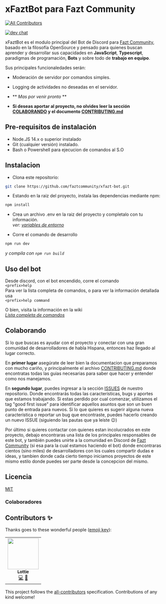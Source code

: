 # xFaztBot para Fazt Community
<!-- ALL-CONTRIBUTORS-BADGE:START - Do not remove or modify this section -->
[![All Contributors](https://img.shields.io/badge/all_contributors-1-orange.svg?style=flat-square)](#contributors-)
<!-- ALL-CONTRIBUTORS-BADGE:END -->
[![dev chat](https://discordapp.com/api/guilds/466723723853037589/widget.png?style=shield)](https://discord.gg/mFUY4sT)

xFaztBot es el modulo principal del Bot de Discord para [Fazt Community](https://github.com/faztcommunity), basado en la filosofía OpenSource y pensado para quienes buscan aprender y desarrollar sus capacidades en **JavaScript**, **Typescript**, paradigmas de programación, **Bots** y sobre todo de **trabajo en equipo**.

Sus principales funcionaledades serán:
- Moderación de servidor por comandos simples.
- Logging de actividades no deseadas en el servidor.
- ** *Mas por venir pronto* **

- **Si deseas aportar al proyecto, no olvides leer la sección [COLABORANDO](#colaborando) y el documento [CONTRIBUTING.md](./CONTRIBUTING.md)**

## Pre-requisitos de instalación

- Node.JS 14.x o superior instalado
- Git (cualquier versión) instalado.
- Bash o Powershell para ejecucion de comandos al S.O

## Instalacion

- Clona este repositorio:

```bash
git clone https://github.com/faztcommunity/xfazt-bot.git
```
- Estando en la raiz del proyecto, instala las dependencias mediante npm:

```bash
npm install
```
- Crea un archivo .env en la raiz del proyecto y completalo con tu información.<br>
*ver: [variables de entorno](https://github.com/faztcommunity/xfazt-bot/blob/main/CONTRIBUTING.md#variables-de-entorno)*

* Corre el comando de desarrollo
```bash
npm run dev
```
*y compila con `npm run build`*

## Uso del bot
Desde discord, con el bot encendido, corre el comando <br>
`<prefix>help`<br>
Para ver la lista completa de comandos, o para ver la información detallada usa <br>
`<prefix>help command`

O bien, visita la información en la wiki<br>
*[Lista completa de comandos](#)*

## Colaborando
Si lo que buscas es ayudar con el proyecto y conectar con una gran comunidad de desarrolladores de habla Hispana, entonces haz llegado al lugar correcto.

En **primer lugar** asegúrate de leer bien la documentacion que preparamos con mucho cariño, y principalmente el archivo [CONTRIBUTING.md](./CONTRIBUTING.md) donde encontratas todas las guias necesarias para saber que hacer y entender como nos manejamos.

En **segundo lugar**, puedes ingresar a la sección [ISSUES](https://github.com/faztcommunity/xfazt-bot/issues) de nuestro repositorio. Donde encontrarás todas las características, bugs y aportes que estamos trabajando. Si estas perdido por cual comenzar, utilizamos el tag "good first issue" para identificar aquellos asuntos que son un buen punto de entrada para nuevos. Si lo que quieres es sugerir alguna nueva característica o reportar un bug que encontraste, puedes hacerlo creando un nuevo ISSUE (siguiendo las pautas que ya leíste :wink:)

Por último si quieres contactar con quienes estan incolucrados en este proyecto, debajo encontraras una lista de los principales responsables de este bot, y también puedes unirte a la comunidad en Discord de [Fazt Community](https://discord.gg/mFUY4sT) (si esa para la cual estamos haciendo el bot) donde encontraras cientos (sino miles) de desarrolladores con los cuales compartir dudas e ideas, y tambien donde cada cierto tiempo iniciamos proyectos de este mismo estilo donde puedes ser parte desde la concepcion del mismo.

## Licencia
[MIT](./LICENSE)

### Colaboradores


## Contributors ✨

Thanks goes to these wonderful people ([emoji key](https://allcontributors.org/docs/en/emoji-key)):

<!-- ALL-CONTRIBUTORS-LIST:START - Do not remove or modify this section -->
<!-- prettier-ignore-start -->
<!-- markdownlint-disable -->
<table>
  <tr>
    <td align="center"><a href="https://enzodiaz.dev"><img src="https://avatars3.githubusercontent.com/u/37701477?v=4" width="100px;" alt=""/><br /><sub><b>Lottie</b></sub></a><br /><a href="https://github.com/faztcommunity/xfazt-bot/commits?author=EnzoDiazDev" title="Code">💻</a> <a href="https://github.com/faztcommunity/xfazt-bot/commits?author=EnzoDiazDev" title="Documentation">📖</a></td>
  </tr>
</table>

<!-- markdownlint-enable -->
<!-- prettier-ignore-end -->
<!-- ALL-CONTRIBUTORS-LIST:END -->

This project follows the [all-contributors](https://github.com/all-contributors/all-contributors) specification. Contributions of any kind welcome!